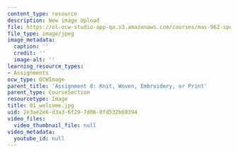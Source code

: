 ```yaml
---
content_type: resource
description: New image Upload
file: https://ol-ocw-studio-app-qa.s3.amazonaws.com/courses/mas-962-special-topics-new-textiles-spring-2010/2e3ae2e6d3a36f297d068fd532b68394_01_welcome.jpg
file_type: image/jpeg
image_metadata:
  caption: ''
  credit: ''
  image-alt: ''
learning_resource_types:
- Assignments
ocw_type: OCWImage
parent_title: 'Assignment 8: Knit, Woven, Embroidery, or Print'
parent_type: CourseSection
resourcetype: Image
title: 01_welcome.jpg
uid: 2e3ae2e6-d3a3-6f29-7d06-8fd532b68394
video_files:
  video_thumbnail_file: null
video_metadata:
  youtube_id: null
---
```

